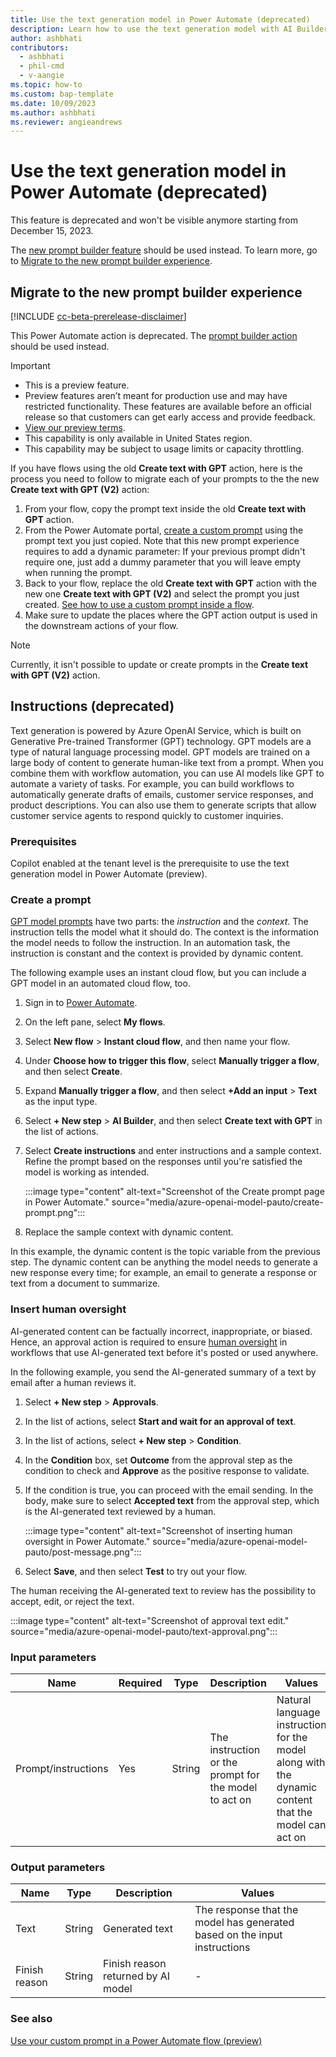 ```yaml
---
title: Use the text generation model in Power Automate (deprecated)
description: Learn how to use the text generation model with AI Builder in Power Automate.
author: ashbhati
contributors:
  - ashbhati
  - phil-cmd
  - v-aangie
ms.topic: how-to
ms.custom: bap-template
ms.date: 10/09/2023
ms.author: ashbhati
ms.reviewer: angieandrews
---
```


# Use the text generation model in Power Automate (deprecated)

This feature is deprecated and won't be visible anymore starting from December 15, 2023.

The [new prompt builder feature](use-a-custom-prompt-in-flow.md) should be used instead. To learn more, go to [Migrate to the new prompt builder experience](#migrate-to-the-new-prompt-builder-experience).

## Migrate to the new prompt builder experience

[!INCLUDE [cc-beta-prerelease-disclaimer](./includes/cc-beta-prerelease-disclaimer.md)]

This Power Automate action is deprecated. The [prompt builder action](use-a-custom-prompt-in-flow.md) should be used instead.

> [!IMPORTANT]
> - This is a preview feature.
> - Preview features aren’t meant for production use and may have restricted functionality. These features are available before an official release so that customers can get early access and provide feedback.
> - [View our preview terms](https://go.microsoft.com/fwlink/?linkid=2189520).
> - This capability is only available in United States region.
> - This capability may be subject to usage limits or capacity throttling.

If you have flows using the old **Create text with GPT** action, here is the process you need to follow to migrate each of your prompts to the the new **Create text with GPT (V2)** action:

1. From your flow, copy the prompt text inside the old **Create text with GPT** action.
1. From the Power Automate portal, [create a custom prompt](create-a-custom-prompt.md) using the prompt text you just copied. Note that this new prompt experience requires to add a dynamic parameter: If your previous prompt didn't require one, just add a dummy parameter that you will leave empty when running the prompt.
1. Back to your flow, replace the old **Create text with GPT** action with the new one **Create text with GPT (V2)** and select the prompt you just created. [See how to use a custom prompt inside a flow](use-a-custom-prompt-in-flow.md).
1. Make sure to update the places where the GPT action output is used in the downstream actions of your flow.

> [!NOTE]
> Currently, it isn't possible to update or create prompts in the **Create text with GPT (V2)** action.

## Instructions (deprecated)

Text generation is powered by Azure OpenAI Service, which is built on Generative Pre-trained Transformer (GPT) technology. GPT models are a type of natural language processing model. GPT models are trained on a large body of content to generate human-like text from a prompt. When you combine them with workflow automation, you can use AI models like GPT to automate a variety of tasks. For example, you can build workflows to automatically generate drafts of emails, customer service responses, and product descriptions. You can also use them to generate scripts that allow customer service agents to respond quickly to customer inquiries.

### Prerequisites

Copilot enabled at the tenant level is the prerequisite to use the text generation model in Power Automate (preview).

### Create a prompt

[GPT model prompts](azure-openai-textgen.md#parts-of-a-prompt) have two parts: the *instruction* and the *context*. The instruction tells the model what it should do. The context is the information the model needs to follow the instruction. In an automation task, the instruction is constant and the context is provided by dynamic content.

The following example uses an instant cloud flow, but you can include a GPT model in an automated cloud flow, too.

1. Sign in to [Power Automate](https://make.powerautomate.com).
1. On the left pane, select **My flows**.
1. Select **New flow** > **Instant cloud flow**, and then name your flow.
1. Under **Choose how to trigger this flow**, select **Manually trigger a flow**, and then select **Create**.
1. Expand **Manually trigger a flow**, and then select **+Add an input** > **Text** as the input type.
1. Select **+ New step** > **AI Builder**, and then select **Create text with GPT** in the list of actions.
1. Select **Create instructions** and enter instructions and a sample context. Refine the prompt based on the responses until you're satisfied the model is working as intended.

    :::image type="content" alt-text="Screenshot of the Create prompt page in Power Automate." source="media/azure-openai-model-pauto/create-prompt.png":::

1. Replace the sample context with dynamic content.

In this example, the dynamic content is the topic variable from the previous step. The dynamic content can be anything the model needs to generate a new response every time; for example, an email to generate a response or text from a document to summarize.

### Insert human oversight

AI-generated content can be factually incorrect, inappropriate, or biased. Hence, an approval action is required to ensure [human oversight](azure-openai-textgen.md#human-oversight) in workflows that use AI-generated text before it's posted or used anywhere.

In the following example, you send the AI-generated summary of a text by email after a human reviews it.

1. Select **+ New step** > **Approvals**.
1. In the list of actions, select **Start and wait for an approval of text**.
1. In the list of actions, select **+ New step** > **Condition**.
1. In the **Condition** box, set **Outcome** from the approval step as the condition to check and **Approve** as the positive response to validate.
1. If the condition is true, you can proceed with the email sending. In the body, make sure to select **Accepted text** from the approval step, which is the AI-generated text reviewed by a human.

    :::image type="content" alt-text="Screenshot of inserting human oversight in Power Automate." source="media/azure-openai-model-pauto/post-message.png":::

1. Select **Save**, and then select **Test** to try out your flow.

The human receiving the AI-generated text to review has the possibility to accept, edit, or reject the text.

  :::image type="content" alt-text="Screenshot of approval text edit." source="media/azure-openai-model-pauto/text-approval.png":::

### Input parameters

|Name  |Required  |Type  | Description | Values |
|---------|---------|---------|-------------|--------|
|Prompt/instructions     | Yes        |  String       | The instruction or the prompt for the model to act on   |  Natural language instruction for the model along with the dynamic content that the model can act on  | 

### Output parameters

|Name  |Type  | Description | Values |
|---------|---------|---------|----------|
| Text    |String | Generated text | The response that the model has generated based on the input instructions |
| Finish reason | String  |  Finish reason returned by AI model  | - | 

### See also

[Use your custom prompt in a Power Automate flow (preview)](use-a-custom-prompt-in-flow.md)
